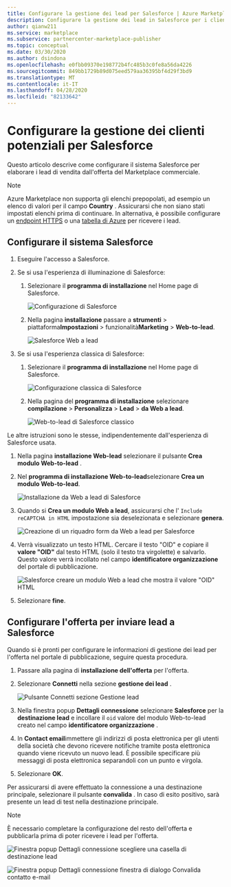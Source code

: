 ```yaml
---
title: Configurare la gestione dei lead per Salesforce | Azure Marketplace
description: Configurare la gestione dei lead in Salesforce per i clienti di Azure Marketplace.
author: qianw211
ms.service: marketplace
ms.subservice: partnercenter-marketplace-publisher
ms.topic: conceptual
ms.date: 03/30/2020
ms.author: dsindona
ms.openlocfilehash: e0fbb09370e198772b4fc485b3c0fe8a56da4226
ms.sourcegitcommit: 849bb1729b89d075eed579aa36395bf4d29f3bd9
ms.translationtype: MT
ms.contentlocale: it-IT
ms.lasthandoff: 04/28/2020
ms.locfileid: "82133642"
---
```

# <a name="configure-lead-management-for-salesforce"></a>Configurare la gestione dei clienti potenziali per Salesforce

Questo articolo descrive come configurare il sistema Salesforce per elaborare i lead di vendita dall'offerta del Marketplace commerciale.

> [!NOTE]
> Azure Marketplace non supporta gli elenchi prepopolati, ad esempio un elenco di valori per il campo **Country** . Assicurarsi che non siano stati impostati elenchi prima di continuare. In alternativa, è possibile configurare un [endpoint HTTPS](./commercial-marketplace-lead-management-instructions-https.md) o una [tabella di Azure](./commercial-marketplace-lead-management-instructions-azure-table.md) per ricevere i lead.

## <a name="set-up-your-salesforce-system"></a>Configurare il sistema Salesforce

1. Eseguire l'accesso a Salesforce.
1. Se si usa l'esperienza di illuminazione di Salesforce:
    1. Selezionare il **programma di installazione** nel Home page di Salesforce.

       ![Configurazione di Salesforce](./media/commercial-marketplace-lead-management-instructions-salesforce/salesforce-1.png)

    1. Nella pagina **installazione** passare a **strumenti** > piattaforma**Impostazioni** > funzionalità**Marketing** > **Web-to-lead**.

        ![Salesforce Web a lead](./media/commercial-marketplace-lead-management-instructions-salesforce/salesforce-2.png)

1. Se si usa l'esperienza classica di Salesforce:

    1. Selezionare il **programma di installazione** nel Home page di Salesforce.

       ![Configurazione classica di Salesforce](./media/commercial-marketplace-lead-management-instructions-salesforce/salesforce-classic-setup.png)

    1. Nella pagina del **programma di installazione** selezionare **compilazione** > **Personalizza** > **Lead** > **da Web a lead**.

        ![Web-to-lead di Salesforce classico](./media/commercial-marketplace-lead-management-instructions-salesforce/salesforce-classic-web-to-lead.png)

Le altre istruzioni sono le stesse, indipendentemente dall'esperienza di Salesforce usata.

1. Nella pagina **installazione Web-lead** selezionare il pulsante **Crea modulo Web-to-lead** .
1. Nel **programma di installazione Web-to-lead**selezionare **Crea un modulo Web-to-lead**.

    ![Installazione da Web a lead di Salesforce](./media/commercial-marketplace-lead-management-instructions-salesforce/salesforce-3.png)

1. Quando si **Crea un modulo Web a lead**, assicurarsi che l' `Include reCAPTCHA in HTML` impostazione sia deselezionata e selezionare **genera**.

    ![Creazione di un riquadro form da Web a lead per Salesforce](./media/commercial-marketplace-lead-management-instructions-salesforce/salesforce-4.png)

1. Verrà visualizzato un testo HTML. Cercare il testo "OID" e copiare il **valore "OID"** dal testo HTML (solo il testo tra virgolette) e salvarlo. Questo valore verrà incollato nel campo **identificatore organizzazione** del portale di pubblicazione.

    ![Salesforce creare un modulo Web a lead che mostra il valore "OID" HTML](./media/commercial-marketplace-lead-management-instructions-salesforce/salesforce-5.png)

1. Selezionare **fine**.

## <a name="configure-your-offer-to-send-leads-to-salesforce"></a>Configurare l'offerta per inviare lead a Salesforce

Quando si è pronti per configurare le informazioni di gestione dei lead per l'offerta nel portale di pubblicazione, seguire questa procedura.

1. Passare alla pagina di **installazione dell'offerta** per l'offerta.
1. Selezionare **Connetti** nella sezione **gestione dei lead** .

    ![Pulsante Connetti sezione Gestione lead](./media/commercial-marketplace-lead-management-instructions-salesforce/lead-management-connect.png)

1. Nella finestra popup **Dettagli connessione** selezionare **Salesforce** per la **destinazione lead** e incollare il `oid` valore del modulo Web-to-lead creato nel campo **identificatore organizzazione** .

1. In **Contact email**immettere gli indirizzi di posta elettronica per gli utenti della società che devono ricevere notifiche tramite posta elettronica quando viene ricevuto un nuovo lead. È possibile specificare più messaggi di posta elettronica separandoli con un punto e virgola.

1. Selezionare **OK**.

Per assicurarsi di avere effettuato la connessione a una destinazione principale, selezionare il pulsante **convalida** . In caso di esito positivo, sarà presente un lead di test nella destinazione principale.

>[!NOTE]
>È necessario completare la configurazione del resto dell'offerta e pubblicarla prima di poter ricevere i lead per l'offerta.

![Finestra popup Dettagli connessione scegliere una casella di destinazione lead](./media/commercial-marketplace-lead-management-instructions-salesforce/choose-lead-destination.png)

![Finestra popup Dettagli connessione finestra di dialogo Convalida contatto e-mail](./media/commercial-marketplace-lead-management-instructions-salesforce/salesforce-connection-details.png)

